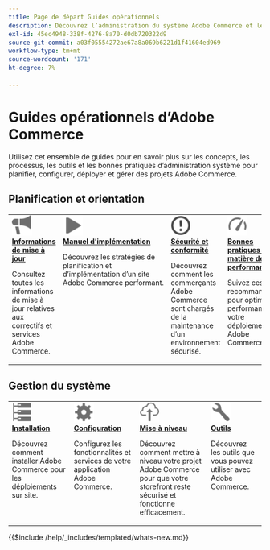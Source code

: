 ```yaml
---
title: Page de départ Guides opérationnels
description: Découvrez l’administration du système Adobe Commerce et les concepts opérationnels. Parcourez des guides complets pour planifier, configurer et gérer votre déploiement de Commerce.
exl-id: 45ec4948-338f-4276-8a70-d0db720322d9
source-git-commit: a03f05554272ae67a8a069b6221d1f41604ed969
workflow-type: tm+mt
source-wordcount: '171'
ht-degree: 7%

---
```



# Guides opérationnels d’Adobe Commerce

Utilisez cet ensemble de guides pour en savoir plus sur les concepts, les processus, les outils et les bonnes pratiques d’administration système pour planifier, configurer, déployer et gérer des projets Adobe Commerce.

## Planification et orientation

<table>
<tr>
  <td valign="top">
    <a href="../release/release-notes/overview.md">
      <img alt="Informations sur la version" src="../assets/icons/promote.svg" width="40"/>
    </a>
    <div>
      <a href="../release/release-notes/overview.md"><strong>Informations de mise à jour</strong></a>
      <p>Consultez toutes les informations de mise à jour relatives aux correctifs et services Adobe Commerce.</p>
    </div>
  </td>
    <td valign="top">
    <a href="../implementation-playbook/overview.md">
      <img alt="Mise en œuvre" src="../assets/icons/play.svg" width="40"/>
    </a>
    <div>
      <a href="../implementation-playbook/overview.md"><strong>Manuel d’implémentation</strong></a>
      <p>Découvrez les stratégies de planification et d’implémentation d’un site Adobe Commerce performant.</p>
    </div>
  </td>
  <td valign="top">
    <a href="../security-and-compliance/overview.md">
       <img alt="Entreprise" src="../assets/icons/alert-circle.svg" width="40"/>
    </a>
    <div>
      <a href="../security-and-compliance/overview.md"><strong>Sécurité et conformité </strong></a>
      <p>Découvrez comment les commerçants Adobe Commerce sont chargés de la maintenance d’un environnement sécurisé.</p>
    </div>
  </td>
    <td valign="top">
    <a href="../performance/overview.md">
       <img alt="Performances" src="../assets/icons/gauge.svg" width="40"/>
    </a>
    <div>
      <a href="../performance/overview.md"><strong>Bonnes pratiques en matière de performances</strong></a>
      <p>Suivez ces recommandations pour optimiser les performances de votre déploiement Adobe Commerce.</p>
    </div>
  </td>
</tr>
</table>

## Gestion du système

<table>
<tr>
  <td valign="top">
    <a href="../installation/overview.md">
      <img alt="Installation (sur site)" src="../assets/icons/servers.svg" width="40"/>
    </a>
    <div>
      <a href="../installation/overview.md"><strong> Installation </strong></a>
      <p>Découvrez comment installer Adobe Commerce pour les déploiements sur site.</p>
    </div>
  </td>
  <td valign="top">
    <a href="../configuration/overview.md">
      <img alt="Configuration" src="../assets/icons/settings.svg" width="40"/>
    </a>
    <div>
      <a href="../configuration/overview.md"><strong> Configuration </strong></a>
      <p>Configurez les fonctionnalités et services de votre application Adobe Commerce.</p>
    </div>
  </td>
  <td valign="top">
    <a href="../upgrade/overview.md">
      <img alt="Mise à niveau" src="../assets/icons/upload-cloud.svg" width="40"/>
    </a>
    <div>
      <a href="../upgrade/overview.md"><strong>Mise à niveau</strong></a>
      <p>Découvrez comment mettre à niveau votre projet Adobe Commerce pour que votre storefront reste sécurisé et fonctionne efficacement.</p>
    </div>
  </td>
  <td valign="top">
    <a href="../tools/overview.md">
       <img alt="Outils" src="../assets/icons/wrench.svg" width="40"/>
    </a>
    <div>
      <a href="../tools/overview.md"><strong> Outils </strong></a>
      <p>Découvrez les outils que vous pouvez utiliser avec Adobe Commerce.</p>
    </div>
  </td>
</tr>
</table>

{{$include /help/_includes/templated/whats-new.md}}

<!-- Last updated from includes: 2025-10-31 20:53:55 -->
